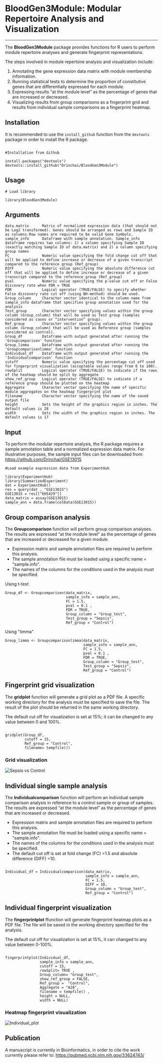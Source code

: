 # BloodGen3Module: Modular Repertoire Analysis and Visualization
***
The **BloodGen3Module** package provides functions for R users to perform module repertoire analyses and generate fingerprint representations.

The steps involved in module repertoire analysis and visualization include:

1.	Annotating the gene expression data matrix with module membership information.
2.	Running statistical tests to determine the proportion of constitutive genes that are differentially expressed for each module.
3.	Expressing results “at the module level” as the percentage of genes that are increased or decreased.
4.	Visualizing results from group comparisons as a fingerprint grid and results from individual sample comparisons as a fingerprint heatmap.


## Installation
It is recommended to use the ```install_github``` function from the ```devtools``` package in order to install the R package.

```{r Package installation}

#Installation from Github

install.packages("devtools")
devtools::install_github("Drinchai/BloodGen3Module")

```

## Usage
```{r setup, warning=FALSE,message=FALSE}
# Load library

library(BloodGen3Module)

```

## Arguments
```{r argument}
data.matrix      Matrix of normalized expression data (that should not be Log2 transformed). Genes should be arranged as rows and Sample ID as columns.Row names are required to be valid Gene Symbols.
sample_info      Dataframe with sample annotation. Sample_info dataframe requires two columns: 1) a column specifying Sample ID (exactly matching Sample ID of data.matrix) and 2) a column specifying group names
FC               Numeric value specifying the fold change cut off that will be applied to define increase or decrease of a given transcript compared to the reference group (Ref_group)
DIFF             Numeric value specifying the absolute difference cut off that will be applied to define increase or decrease of a given transcript compared to the reference group (Ref_group)
pval             Numeric value specifying the p-value cut off or False discovery rate when FDR = TRUE
FDR              Logical operator (TRUE/FALSE) to specify whether False discovery rate cut off (using BH-method) should be used.
Group_column     Character vector identical to the column name from sample_info dataframe that specifies group annotation used for the analysis
Test_group       Character vector specifying values within the group column (Group_column) that will be used as Test group (samples considered as cases or “intervention” group).
Ref_group        Character vector specifying values within the group column (Group_column) that will be used as Reference group (samples considered as control).
Group_df         Dataframe with output generated after running the 'Groupcomparison' function 
Group_limma      Dataframe with output generated after running the 'Groupcomparisonlimma' function
Individual_df    Dataframe with output generated after running the 'Individualcomparison' function
cutoff           Numeric value specifying the percentage cut off used for fingerprint visualization (acceptable values range from 0 to 100).
rowSplit         Logical operator (TRUE/FALSE) to indicate if the rows of the heatmap should be split by aggregate 
show_ref_group	 Logical operator (TRUE/FALSE) to indicate if a reference group should be plotted on the heatmap
Aggregate        Character vector specifying the name of specific module aggregates on the heatmap fingerprint plot
filename         Character vector specifying the name of the saved output file
height           Sets the height of the graphics region in inches. The default values is 28
width            Sets the width of the graphics region in inches. The default values is 17
```


## Input
To perform the modular repertoire analysis, the R package requires a sample annotation table and a normalized expression data matrix. For illustrative purposes, the sample input files can be downloaded from: https://github.com/Drinchai/GSE13015 

```{r raw data and annotaion preparation}
#Load example expression data from ExperimentHub

library(ExperimentHub)
library(SummarizedExperiment)
dat = ExperimentHub()
res = query(dat , "GSE13015")
GSE13015 = res[["EH5429"]]
data_matrix = assay(GSE13015)
sample_ann = data.frame(colData(GSE13015))

```

## Group comparison analysis 
The **Groupcomparison** function will perform group comparison analyses. The results are expressed “at the module level” as the percentage of genes that are increased or decreased for a given module.

- Expression matrix and sample annotation files are required to perform this analysis.
- The sample annotation file must be loaded using a specific name = "sample.info".
- The names of the columns for the conditions used in the analysis must be specified.

Using t-test
```{r group comparison analysis,warning=FALSE}
Group_df <- Groupcomparison(data_matrix,
                            sample_info = sample_ann,
                            FC = 1.5,
                            pval = 0.1 ,
                            FDR = TRUE,
                            Group_column = "Group_test",
                            Test_group = "Sepsis",
                            Ref_group = "Control")
```
Using "limma"

```{r group comparison analysis using "limma",warning=FALSE}
Group_limma <- Groupcomparisonlimma(data_matrix,
                                    sample_info = sample_ann,
                                    FC = 1.5,
                                    pval = 0.1 ,
                                    FDR = TRUE,
                                    Group_column = "Group_test",
                                    Test_group = "Sepsis",
                                    Ref_group = "Control")
```


## Fingerprint grid visualization 
The **gridplot** function will generate a grid plot as a PDF file. A specific working directory for the analysis must be specified to save the file. The result of the plot should be returned in the same working directory.


The default cut off for visualization is set at 15%; it can be changed to any value between 0 and 100%.



```{r grid visulization}

gridplot(Group_df, 
         cutoff = 15, 
         Ref_group = "Control",
         filename= tempfile())

```

### Grid visualization
![Sepsis vs Control](https://github.com/Drinchai/DC_Gen3_Module_analysis/blob/master/2020%20July26%20Group%20comparison_Fig1.png)

## Individual single sample analysis 
The **Individualcomparison** function will perform an individual sample comparison analysis in reference to a control sample or group of samples. The results are expressed “at the module level” as the percentage of genes that are increased or decreased.

- Expression matrix and sample annotation files are required to perform this analysis.
- The sample annotation file must be loaded using a specific name = "sample.info".
- The names of the columns for the conditions used in the analysis must be specified.
- The default cut off is set at fold change (FC) =1.5 and absolute difference (DIFF) =10.



```{r individual single sample analysis, warning=FALSE}

Individual_df = Individualcomparison(data_matrix,
                                     sample_info = sample_ann,
                                     FC = 1.5,
                                     DIFF = 10,
                                     Group_column = "Group_test",
                                     Ref_group = "Control")
```

## Individual fingerprint visualization 
The **fingerprintplot** ffunction will generate fingerprint heatmap plots as a PDF file. The file will be saved in the working directory specified for the analysis.

The default cut off for visualization is set at 15%, it can changed to any value between 0-100%.  
 

```{r fingerprint visualization, warning=FALSE}

fingerprintplot(Individual_df,
                sample_info = sample_ann,
                cutoff = 15,
                rowSplit= TRUE ,
                Group_column= "Group_test",
                show_ref_group = FALSE, 
                Ref_group =  "Control",
                Aggregate = "A28",
                filename = tempfile() ,
                height = NULL,
                width = NULL)

```
### Heatmap fingerprint visualization 
![Individual_plot](https://github.com/Drinchai/DC_Gen3_Module_analysis/blob/master/2020%20July26%20Individual%20comparison_Fig2.png)


## Publication
A manuscript is currently in Bioinformatics, in order to cite the work currently please refer to:
https://pubmed.ncbi.nlm.nih.gov/33624743/ 
